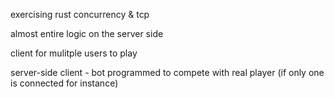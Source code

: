 exercising rust concurrency & tcp 

almost entire logic on the server side

client for mulitple users to play

server-side client - bot programmed to compete with real player (if only one is connected for instance)
